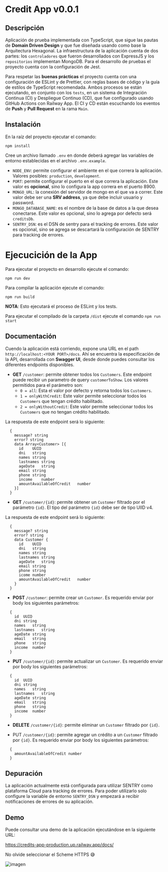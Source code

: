 # Credit App v0.0.1

## Descripción

Aplicación de prueba implementada con TypeScript, que sigue las pautas de **Domain Driven Design** y que fue diseñada usando como base la Arquitectura Hexagonal. La infraestructura de la aplicación cuenta de dos partes: los `controladores` que fueron desarrollados con ExpressJS y los `repositorios` implementan MongoDB. Para el desarrollo de pruebas el proyecto cuenta con la configuración de Jest.

Para respetar las **buenas prácticas** el proyecto cuenta con una configuración de ESLint y de Prettier, con reglas bases de código y la guía de estilos de TypeScript recomendada. Ambos procesos se están ejecutando, en conjunto con los `tests`, en un sistema de Integración Continua (CI) y Despliegue Continuo (CD), que fue configurado usando GitHub Actions con Railway App. El CI y CD están escuchando los eventos de **Push** y **Pull Request** en la rama `Main`.

## Instalación

En la raíz del proyecto ejecutar el comando:

`npm install`

Cree un archivo llamado `.env` en donde deberá agregar las variables de entorno establecidas en el archivo `.env.example`.

- `NODE_ENV`: permite configurar el ambiente en el que correra la aplicación. Valores posibles: `production`, `development`.
- `PORT`: permite configurar el puerto en el que correra la aplicación. Este valor es **opcional**, sino lo configura la app correra en el puerto 8900.
- `MONGO_URL`: la conexión del servidor de mongo en el que va a correr. Este valor debe ser una **SRV address**, ya que debe incluir usuario y password.
- `MONGO_DATABASE_NAME`: es el nombre de la base de datos a la que desea conectarse. Este valor es opcional, sino lo agrega por defecto será `creditsDb`.
- `SENTRY_DSN`: es el DSN de sentry para el tracking de errores. Este valor es opcional, sino se agrega se descartará la configuración de SENTRY para tracking de errores.

# Ejecucición de la App

Para ejecutar el proyecto en desarrollo ejecute el comando:

`npm run dev`

Para compilar la aplicación ejecute el comando:

`npm run build`

**NOTA**: Esto ejecutará el proceso de ESLint y los tests.

Para ejecutar el compilado de la carpeta `/dist` ejecute el comando `npm run start`

## Documentación

Cuendo la aplicación está corriendo, expone una URL en el path `http://localhost:<YOUR PORT>/docs`. Ahí se encuentra la especificación de la API, desarrollada con **Swagger UI**, desde donde puedes consultar los diferentes endpoints disponibles.

- **GET** `/customer`: permite obtener todos los `Customers`. Este endpoint puede recibir un parametro de query `customerToShow`. Los valores permitidos para el parámetro son:
  - `0 = all`: Esta el valor por defecto y retorna todos los `Customers`.
  - `1 = onlyWithCredit`: Este valor permite seleccionar todos los `Customers` que tengan crédito habilitado.
  - `2 = onlyWithoutCredit`: Este valor permite seleccionar todos los `Customers` que no tengan crédito habilitado.

La respuesta de este endpoint será lo siguiente:

```
  {
    message? string
    error? string
    data Array<Customer> [{
      id	UUID
      dni	string
      names	string
      lastnames	string
      ageDate	string
      email	string
      phone	string
      income	number
      amountAvailableOfCredit	number
    }]
  }
```

- **GET** `/customer/{id}`: permite obtener un `Customer` filtrado por el parámetro `{id}`. El tipo del parámetro `{id}` debe ser de tipo UIID v4.

La respuesta de este endpoint será lo siguiente:

```
  {
    message? string
    error? string
    data Customer {
      id	UUID
      dni	string
      names	string
      lastnames	string
      ageDate	string
      email	string
      phone	string
      icome	number
      amountAvailableOfCredit	number
    }
  }
```

- **POST** `/customer`: permite crear un `Customer`. Es requerido enviar por body los siguientes parámetros:

```
  {
    id	UUID
    dni	string
    names	string
    lastnames	string
    ageDate	string
    email	string
    phone	string
    income	number
  }
```

- **PUT** `/customer/{id}`: permite actualizar un `Customer`. Es requerido enviar por body los siguientes parámetros:

```
  {
    id	UUID
    dni	string
    names	string
    lastnames	string
    ageDate	string
    email	string
    phone	string
    income	number
  }
```

- **DELETE** `/customer/{id}`: permite eliminar un `Customer` filtrado por `{id}`.

- PUT `/customer/{id}`: permite agregar un crédito a un `Customer` filtrado por `{id}`. Es requerido enviar por body los siguientes parámetros:

```
  {
    amountAvailableOfCredit	number
  }
```

## Depuración

La aplicación actualmente está configurada para utilizar SENTRY como plataforma Cloud para tracking de errores. Para poder utilizarlo solo configure la variable de entorno `SENTRY_DSN` y empezará a recibir notificaciones de errores de su aplicación.

## Demo

Puede consultar una demo de la aplicación ejecutándose en la siguiente URL:

https://credits-app-production.up.railway.app/docs/

No olvide seleccionar el Scheme HTTPS 😅

![imagen](https://user-images.githubusercontent.com/17261237/191336725-c30a2cab-d2c3-4303-b1f5-b306b7e30449.png)
